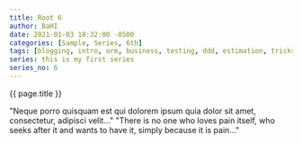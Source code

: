 ```yaml
---
title: Root 6
author: BaHI
date: 2021-01-03 18:32:00 -0500
categories: [Sample, Series, 6th]
tags: [blogging, intro, orm, business, testing, ddd, estimation, tricks, coding, writing, ubiquotius language]
series: this is my first series
series_no: 6
---
```


{{ page.title }}

"Neque porro quisquam est qui dolorem ipsum quia dolor sit amet, consectetur, adipisci velit..."
"There is no one who loves pain itself, who seeks after it and wants to have it, simply because it is pain..."
